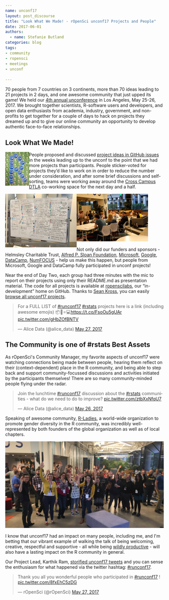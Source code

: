 ```yaml
---
name: unconf17
layout: post_discourse
title: "Look What We Made! - rOpenSci unconf17 Projects and People"
date: 2017-06-01
authors:
  - name: Stefanie Butland
categories: blog
tags:
- community
- ropensci
- meetings
- unconf

---
```


70 people from 7 countries on 3 continents, more than 70 ideas leading to 21 projects in 2 days, and one awesome community that just upped its game! We held our [4th annual unconference](http://unconf17.ropensci.org/) in Los Angeles, May 25-26, 2017. We brought together scientists, R-software users and developers, and open data enthusiasts from academia, industry, government, and non-profits to get together for a couple of days to hack on projects they dreamed up and to give our online community an opportunity to develop authentic face-to-face relationships.

## Look What We Made!

<img src="/assets/blog-images/2017-06-01-unconf17/ropensci-unconf17-stickers.jpg" width="15%" align="left">

People proposed and discussed [project ideas in GitHub issues](https://github.com/ropensci/unconf17/issues/) in the weeks leading up to the unconf to the point that we had more projects than participants. People sticker-voted for projects they’d like to work on in order to reduce the number under consideration, and after some brief discussions and self-sorting, teams were working away around the [Cross Campus DTLA](http://www.crosscamp.us/site/locations/cross-campus-downtown-la.html) co-working space for the next day and a half.

<!---<img src="/assets/blog-images/2017-06-01-unconf17/ropensci-unconf17-whiteboard1.jpg" width="45%" align="left">--->

<img src="/assets/blog-images/2017-06-01-unconf17/ropensci-unconf17-whiteboard2_960_720.jpg" width="45%"  align="left">
<img src="/assets/blog-images/2017-06-01-unconf17/ropensci-unconf17-workgroups_1620_1080.jpg" width="45%">

Not only did our funders and sponsors - Helmsley Charitable Trust, [Alfred P. Sloan Foundation](http://sloan.org/), [Microsoft](https://www.microsoft.com/en-us/cloud-platform/r-server), [Google](http://www.google.com/), [DataCamp](http://datacamp.com/), [NumFOCUS](https://www.numfocus.org/) - help us make this happen, but people from Microsoft, Google and DataCamp fully participated in unconf projects!

Near the end of Day Two, each group had three minutes with the mic to report on their projects using only their README.md as presentation material. The code for all projects is available at [ropenscilabs](https://github.com/ropenscilabs), our “in-development” home on GitHub. Thanks to [Sean Kross](https://github.com/seankross), you can easily [browse all unconf17 projects](https://ropenscilabs.github.io/runconf17-projects/).

<blockquote class="twitter-tweet" data-partner="tweetdeck"><p lang="en" dir="ltr">For a FULL LIST of <a href="https://twitter.com/hashtag/runconf17?src=hash">#runconf17</a> <a href="https://twitter.com/hashtag/rstats?src=hash">#rstats</a> projects here is a link (including awesome emojis) 📦🎉⭐️💻<a href="https://t.co/FsoOu5gUAr">https://t.co/FsoOu5gUAr</a> <a href="https://t.co/gHbZOfBNTV">pic.twitter.com/gHbZOfBNTV</a></p>&mdash; Alice Data (@alice_data) <a href="https://twitter.com/alice_data/status/868336229992890368">May 27, 2017</a></blockquote>


## The Community is one of #rstats Best Assets
As rOpenSci's Community Manager, my favorite aspects of unconf17 were watching connections being made between people, hearing them reflect on their (context-dependent) place in the R community, and being able to step back and support community-focussed discussions and activities initiated by the participants themselves! There are so many community-minded people flying under the radar.


<blockquote class="twitter-tweet" data-lang="en"><p lang="en" dir="ltr">Join the lunchtime <a href="https://twitter.com/hashtag/runconf17?src=hash">#runconf17</a> discussion about the <a href="https://twitter.com/hashtag/rstats?src=hash">#rstats</a> communities - what do we need to do to improve? <a href="https://t.co/ztbXxNfqU7">pic.twitter.com/ztbXxNfqU7</a></p>&mdash; Alice Data (@alice_data) <a href="https://twitter.com/alice_data/status/868198529134510080">May 26, 2017</a></blockquote>
<script async src="//platform.twitter.com/widgets.js" charset="utf-8"></script>

Speaking of awesome community, [R-Ladies](http://rladies.org/), a world-wide organization to promote gender diversity in the R community, was incredibly well-represented by both founders of the global organization as well as of local chapters.

![ropensci-unconf17-rladies](/assets/blog-images/2017-06-01-unconf17/ropensci-unconf17-rladies.jpg)

I know that unconf17 had an impact on many people, including me, and I'm betting that our vibrant example of walking the talk of being welcoming, creative, respectful and supportive - all while being [wildly productive](#look-what-we-made) - will also have a lasting impact on the R community in general.

Our Project Lead, Karthik Ram, [storified unconf17 tweets](https://storify.com/_inundata/4th-annual-ropensci-unconf) and you can sense the enthusiasm for what happened via the twitter hashtag: [#runconf17](https://twitter.com/search/?q=%23runconf17).

<blockquote class="twitter-tweet" data-lang="en"><p lang="en" dir="ltr">Thank you all you wonderful people who participated in <a href="https://twitter.com/hashtag/runconf17?src=hash">#runconf17</a> ! <a href="https://t.co/8fxEhC5zDG">pic.twitter.com/8fxEhC5zDG</a></p>&mdash; rOpenSci (@rOpenSci) <a href="https://twitter.com/rOpenSci/status/868539206842187776">May 27, 2017</a></blockquote>
<script async src="//platform.twitter.com/widgets.js" charset="utf-8"></script>
